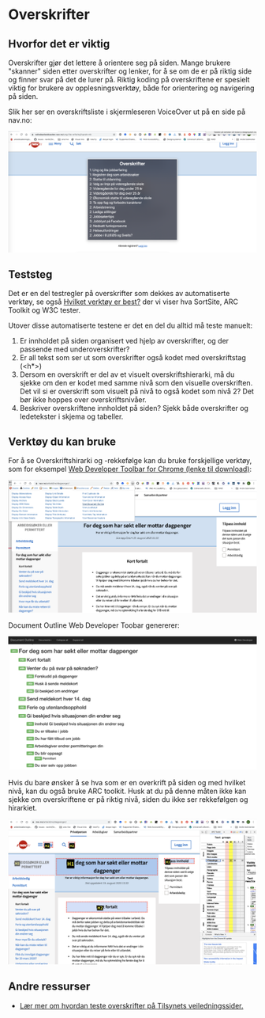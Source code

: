 # Overskrifter

## Hvorfor det er viktig
Overskrifter gjør det lettere å orientere seg på siden. Mange brukere "skanner" siden etter overskrifter og lenker, for å se om de er på riktig side og finner svar på det de lurer på. Riktig koding på overskriftene er spesielt viktig for brukere av opplesningsverktøy, både for orientering og navigering på siden.

Slik her ser en overskriftsliste i skjermleseren VoiceOver ut på en side på nav.no:

![Overskriftsliste fra VoiceOver på nav-side](https://github.com/navikt/universell-utforming/blob/master/hvordan-faa-det-til/UU-testing/manuell-testing/overskriftsliste.png)

## Teststeg

Det er en del testregler på overskrifter som dekkes av automatiserte verktøy, se også [Hvilket verktøy er best?](/hvordan-faa-det-til/UU-testing/automatisert-testing/hvilket-verktøy-er-best.md) der vi viser hva SortSite, ARC Toolkit og W3C tester. 

Utover disse automatiserte testene er det en del du alltid må teste manuelt:

1. Er innholdet på siden organisert ved hjelp av overskrifter, og der passende med underoverskrifter? 
2. Er all tekst som ser ut som overskrifter også kodet med overskriftstag (<h*>) 
3. Dersom en overskrift er del av et visuelt overskriftshierarki, må du sjekke om den er kodet med samme nivå som den visuelle overskriften. Det vil si er overskrift som visuelt på nivå to også kodet som nivå 2? Det bør ikke hoppes over overskriftsnivåer.
4. Beskriver overskriftene innholdet på siden? Sjekk både overskrifter og ledetekster i skjema og tabeller.  

## Verktøy du kan bruke
For å se Overskriftshirarki og -rekkefølge kan du bruke forskjellige verktøy, som for eksempel [Web Developer Toolbar for Chrome (lenke til download)](https://chrome.google.com/webstore/detail/web-developer/bfbameneiokkgbdmiekhjnmfkcnldhhm?hl=no):

![WebDeveloperToolbar](https://github.com/navikt/universell-utforming/blob/master/hvordan-faa-det-til/UU-testing/manuell-testing/webdevelopertoolbar.png)

Document Outline Web Developer Toobar genererer:

![Document Outline fra WebDeveloperToolbar](https://github.com/navikt/universell-utforming/blob/master/hvordan-faa-det-til/UU-testing/manuell-testing/docoutline.png)

Hvis du bare ønsker å se hva som er en overkrift på siden og med hvilket nivå, kan du også bruke ARC toolkit. Husk at du på denne måten ikke kan sjekke om overskriftene er på riktig nivå, siden du ikke ser rekkefølgen og hirarkiet.

![ARC overskrifter](https://github.com/navikt/universell-utforming/blob/master/hvordan-faa-det-til/UU-testing/manuell-testing/headings-arc.png)

## Andre ressurser
* [Lær mer om hvordan teste overskrifter på Tilsynets veiledningssider.](https://uu.difi.no/krav-og-regelverk/kom-i-gang/hvordan-teste-universell-utforming-av-ditt-nettsted#overskrifter)

